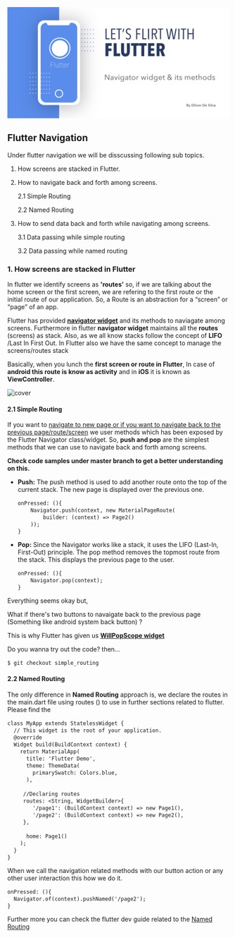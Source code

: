 ![cover](other/cover.png)

## Flutter Navigation 

Under flutter navigation we will be disscussing following sub topics.

1. How screens are stacked in Flutter.
2. How to navigate back and forth among screens.

	2.1 Simple Routing 
	
	2.2 Named Routing 
	
3. How to send data back and forth while navigating among screens.

	3.1 Data passing while simple routing 
	
	3.2 Data passing while named routing  

### 1. How screens are stacked in Flutter
In flutter we identify screens as **'routes'** so, if we are talking about the home screen or the first screen, we are refering to the first route or the initial route of our application. So, a Route is an abstraction for a “screen” or “page” of an app.

Flutter has provided **[navigator widget](https://api.flutter.dev/flutter/widgets/Navigator-class.html)** and its methods to naviagate among screens. Furthermore in flutter **navigator widget** maintains all the **routes** (screens) as stack. Also, as we all know stacks follow the concept of **LIFO** /Last In First Out. In Flutter also we have the same concept to manage the screens/routes stack

Basically, when you lunch the **first screen or route in Flutter**, In case of **android this route is know as activity** and in **iOS** it is known as **ViewController**.


![cover](other/HowscreensarestackedinFlutt.gif)

#### 2.1 Simple Routing 
If you want to [navigate to new page or if you want to navigate back to the previous page/route/screen](https://flutter.dev/docs/cookbook/navigation/navigation-basics) we user methods which has been exposed by the Flutter Navigator class/widget.  So, **push and pop** are the simplest methods that we can use to navigate back and forth among screens.

**Check code samples under master branch to get a better understanding on this.**

- **Push:** The push method is used to add another route onto the top of the current stack. The new page is displayed over the previous one.

      onPressed: (){  
	      Navigator.push(context, new MaterialPageRoute(  
			  builder: (context) => Page2()  
	      ));  
      }
    

- **Pop:** Since the Navigator works like a stack, it uses the LIFO (Last-In, First-Out) principle. The pop method removes the topmost route from the stack. This displays the previous page to the user.

      onPressed: (){  
	      Navigator.pop(context);
	  }
Everything seems okay but,

What if there's two buttons to navaigate back to the previous page (Something like android system back button) ?

This is why Flutter has given us **[WillPopScope widget](https://api.flutter.dev/flutter/widgets/WillPopScope-class.html)**

Do you wanna try out the code? then...

    $ git checkout simple_routing


#### 2.2 Named Routing

The only difference in **Named Routing** approach is, we declare the routes in the main.dart file using routes () to use in further sections related to flutter. Please find the



    class MyApp extends StatelessWidget {  
      // This widget is the root of your application.  
      @override  
      Widget build(BuildContext context) {  
        return MaterialApp(  
          title: 'Flutter Demo',  
          theme: ThemeData(  
            primarySwatch: Colors.blue,  
          ),
	  
      	 //Declaring routes 
         routes: <String, WidgetBuilder>{  
            '/page1': (BuildContext context) => new Page1(),  
            '/page2': (BuildContext context) => new Page2(),  
         },  
      
          home: Page1()  
        );  
      }  
    }

When we call the navigation related methods with our button action or any other user interaction this how we do it.

    onPressed: (){  
      Navigator.of(context).pushNamed('/page2');  
    }

Further more you can check the flutter dev guide related to the [Named Routing](https://flutter.dev/docs/cookbook/navigation/named-routes)
